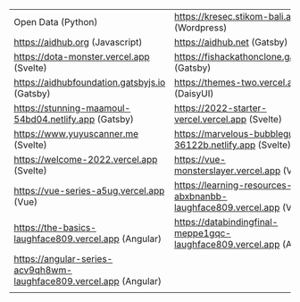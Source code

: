 |  |  |
| ------------- | ------------- |
| Open Data (Python)  | https://kresec.stikom-bali.ac.id (Wordpress) |
| https://aidhub.org (Javascript)  | https://aidhub.net (Gatsby)  |
| https://dota-monster.vercel.app (Svelte)  | https://fishackathonclone.gatsbyjs.io (Gatsby)  |
| https://aidhubfoundation.gatsbyjs.io (Gatsby) | https://themes-two.vercel.app (DaisyUI) |
| https://stunning-maamoul-54bd04.netlify.app (Gatsby)  | https://2022-starter-vercel.vercel.app (Svelte)  |
| https://www.yuyuscanner.me (Svelte)  | https://marvelous-bubblegum-36122b.netlify.app (Svelte)  |
| https://welcome-2022.vercel.app (Svelte) | https://vue-monsterslayer.vercel.app (Vue) |
| https://vue-series-a5ug.vercel.app (Vue) | https://learning-resources-abxbnanbb-laughface809.vercel.app (Vue) |
| https://the-basics-laughface809.vercel.app (Angular) | https://databindingfinal-meppe1gqc-laughface809.vercel.app (Angular) |
| https://angular-series-acv9qh8wm-laughface809.vercel.app (Angular) |  |
|  |  |
